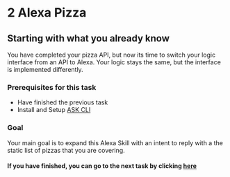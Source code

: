 # 2 Alexa Pizza

## Starting with what you already know

You have completed your pizza API, but now its time to switch your logic interface from an API to Alexa. Your logic stays the same, but the interface is implemented differently.

### Prerequisites for this task

* Have finished the previous task
* Install and Setup [ASK CLI](https://developer.amazon.com/docs/smapi/quick-start-alexa-skills-kit-command-line-interface.html)

### Goal

Your main goal is to expand this Alexa Skill with an intent to reply with a the static list of pizzas that you are covering.

#### If you have finished, you can go to the next task by clicking [here](../3-alexa-how-to-pizza)